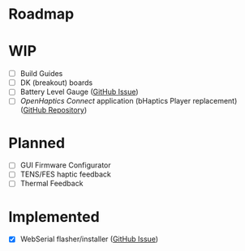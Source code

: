 # Roadmap

# WIP

- [ ] Build Guides
- [ ] DK (breakout) boards
- [ ] Battery Level Gauge ([GitHub Issue](https://github.com/openhaptics/openhaptics-firmware/issues/17))
- [ ] *OpenHaptics Connect* application (bHaptics Player replacement) ([GitHub Repository](https://github.com/openhaptics/unihaptics-connect))

# Planned

- [ ] GUI Firmware Configurator
- [ ] TENS/FES haptic feedback
- [ ] Thermal Feedback

# Implemented

- [x] WebSerial flasher/installer ([GitHub Issue](https://github.com/openhaptics/openhaptics-firmware/issues/6))